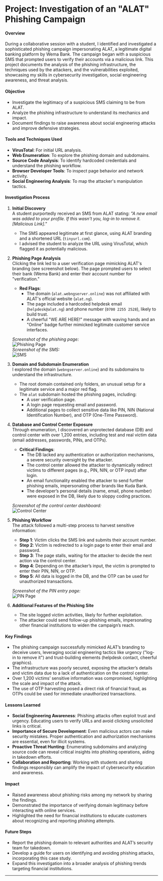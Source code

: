 # Project: Investigation of an "ALAT" Phishing Campaign

#### Overview
During a collaborative session with a student, I identified and investigated a sophisticated phishing campaign impersonating ALAT, a legitimate digital banking platform by Wema Bank. The campaign began with a suspicious SMS that prompted users to verify their accounts via a malicious link. This project documents the analysis of the phishing infrastructure, the techniques used by the attackers, and the vulnerabilities exploited, showcasing my skills in cybersecurity investigation, social engineering awareness, and threat analysis.

#### Objective
- Investigate the legitimacy of a suspicious SMS claiming to be from ALAT.
- Analyze the phishing infrastructure to understand its mechanics and impact.
- Document findings to raise awareness about social engineering attacks and improve defensive strategies.

#### Tools and Techniques Used
- **VirusTotal**: For initial URL analysis.
- **Web Enumeration**: To explore the phishing domain and subdomains.
- **Source Code Analysis**: To identify hardcoded credentials and understand the phishing workflow.
- **Browser Developer Tools**: To inspect page behavior and network activity.
- **Social Engineering Analysis**: To map the attacker's manipulation tactics.

#### Investigation Process

1. **Initial Discovery**  
   A student purportedly received an SMS from ALAT stating: *"A new email was added to your profile. If this wasn't you, log-in to remove it. [Malicious Link]."*
   - The SMS appeared legitimate at first glance, using ALAT branding and a shortened URL (`tinyurl.com`).
   - I advised the student to analyze the URL using VirusTotal, which flagged it as potentially malicious.

2. **Phishing Page Analysis**  
   Clicking the link led to a user verification page mimicking ALAT's branding (see screenshot below). The page prompted users to select their bank (Wema Bank) and enter their account number for "verification."  
   - **Red Flags**:
     - The domain (`alat.webngserver.online`) was not affiliated with ALAT's official website (`alat.ng`).
     - The page included a hardcoded helpdesk email (`helpdesk@alat.ng`) and phone number (`0700 2255 2528`), likely to build trust.
     - A cheerful "WE ARE HERE!" message with waving hands and an "Online" badge further mimicked legitimate customer service interfaces.

   *Screenshot of the phishing page:*  
   ![Phishing Page](link-to-screenshot-1.jpg)  
   *Screenshot of the SMS:*  
   ![SMS](link-to-screenshot-2.jpg)

3. **Domain and Subdomain Enumeration**  
   I explored the domain (`webngserver.online`) and its subdomains to understand the infrastructure.  
   - The root domain contained only folders, an unusual setup for a legitimate service and a major red flag.
   - The `alat` subdomain hosted the phishing pages, including:
     - A user verification page.
     - A login page requesting email and password.
     - Additional pages to collect sensitive data like PIN, NIN (National Identification Number), and OTP (One-Time Password).

4. **Database and Control Center Exposure**  
   Through enumeration, I discovered an unprotected database (DB) and control center with over 1,200 entries, including test and real victim data (email addresses, passwords, PINs, and OTPs).  
   - **Critical Findings**:
     - The DB lacked any authentication or authorization mechanisms, a severe security oversight by the attacker.
     - The control center allowed the attacker to dynamically redirect victims to different pages (e.g., PIN, NIN, or OTP input) after login.
     - An email functionality enabled the attacker to send further phishing emails, impersonating other brands like Kuda Bank.
     - The developer’s personal details (name, email, phone number) were exposed in the DB, likely due to sloppy coding practices.

   *Screenshot of the control center dashboard:*  
   ![Control Center](link-to-screenshot-4.jpg)

5. **Phishing Workflow**  
   The attack followed a multi-step process to harvest sensitive information:
   - **Step 1**: Victim clicks the SMS link and submits their account number.
   - **Step 2**: Victim is redirected to a login page to enter their email and password.
   - **Step 3**: The page stalls, waiting for the attacker to decide the next action via the control center.
   - **Step 4**: Depending on the attacker’s input, the victim is prompted to enter their PIN, NIN, or OTP.
   - **Step 5**: All data is logged in the DB, and the OTP can be used for unauthorized transactions.

   *Screenshot of the PIN entry page:*  
   ![PIN Page](link-to-screenshot-7.jpg)

6. **Additional Features of the Phishing Site**  
   - The site logged victim activities, likely for further exploitation.
   - The attacker could send follow-up phishing emails, impersonating other financial institutions to widen the campaign’s reach.

#### Key Findings
- The phishing campaign successfully mimicked ALAT’s branding to deceive users, leveraging social engineering tactics like urgency ("log-in to remove it") and trust-building elements (helpdesk contact, cheerful graphics).
- The infrastructure was poorly secured, exposing the attacker’s details and victim data due to a lack of authentication on the control center.
- Over 1,200 victims’ sensitive information was compromised, highlighting the scale and impact of the attack.
- The use of OTP harvesting posed a direct risk of financial fraud, as OTPs could be used for immediate unauthorized transactions.

#### Lessons Learned
- **Social Engineering Awareness**: Phishing attacks often exploit trust and urgency. Educating users to verify URLs and avoid clicking unsolicited links is critical.
- **Importance of Secure Development**: Even malicious actors can make security mistakes. Proper authentication and authorization mechanisms are essential, even for illicit systems.
- **Proactive Threat Hunting**: Enumerating subdomains and analyzing source code can reveal critical insights into phishing operations, aiding in takedown efforts.
- **Collaboration and Reporting**: Working with students and sharing findings responsibly can amplify the impact of cybersecurity education and awareness.

#### Impact
- Raised awareness about phishing risks among my network by sharing the findings.
- Demonstrated the importance of verifying domain legitimacy before interacting with online services.
- Highlighted the need for financial institutions to educate customers about recognizing and reporting phishing attempts.

#### Future Steps
- Report the phishing domain to relevant authorities and ALAT’s security team for takedown.
- Develop a guide for users on identifying and avoiding phishing attacks, incorporating this case study.
- Expand this investigation into a broader analysis of phishing trends targeting financial institutions.

---

